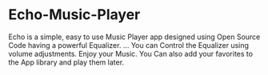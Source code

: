 # Echo-Music-Player
Echo is a simple, easy to use Music Player app designed using Open Source Code having a powerful Equalizer. ... You can Control the Equalizer using volume adjustments. Enjoy your Music. You Can also add your favorites to the App library and play them later.
